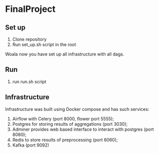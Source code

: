# FinalProject

## Set up

1) Clone repository
2) Run set_up.sh script in the root

Woala now you have set up all infrastructure with all dags.

## Run 

1) run run.sh script

## Infrastructure

Infrastructure was built using Docker compose and has such services:

1) Airflow with Celery (port 8000, flower port 5555);
2) Postgres for storing results of aggregations (port 3030);
3) Adminer provides web based interface to interact with postgres (port 8080);
4) Redis to store results of preprocessing (port 6060);
5) Kafka (port 9092)


    
